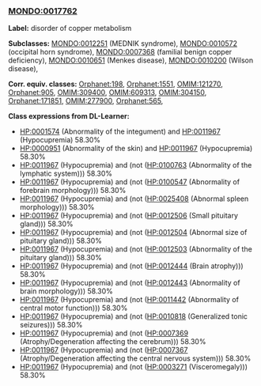 
### [MONDO:0017762](http://purl.obolibrary.org/obo/MONDO_0017762)
**Label:** disorder of copper metabolism

**Subclasses:** [MONDO:0012251](http://purl.obolibrary.org/obo/MONDO_0012251) (MEDNIK syndrome), [MONDO:0010572](http://purl.obolibrary.org/obo/MONDO_0010572) (occipital horn syndrome), [MONDO:0007368](http://purl.obolibrary.org/obo/MONDO_0007368) (familial benign copper deficiency), [MONDO:0010651](http://purl.obolibrary.org/obo/MONDO_0010651) (Menkes disease), [MONDO:0010200](http://purl.obolibrary.org/obo/MONDO_0010200) (Wilson disease), 

**Corr. equiv. classes:** [Orphanet:198](http://www.orpha.net/ORDO/Orphanet_198), [Orphanet:1551](http://www.orpha.net/ORDO/Orphanet_1551), [OMIM:121270](http://purl.obolibrary.org/obo/OMIM_121270), [Orphanet:905](http://www.orpha.net/ORDO/Orphanet_905), [OMIM:309400](http://purl.obolibrary.org/obo/OMIM_309400), [OMIM:609313](http://purl.obolibrary.org/obo/OMIM_609313), [OMIM:304150](http://purl.obolibrary.org/obo/OMIM_304150), [Orphanet:171851](http://www.orpha.net/ORDO/Orphanet_171851), [OMIM:277900](http://purl.obolibrary.org/obo/OMIM_277900), [Orphanet:565](http://www.orpha.net/ORDO/Orphanet_565), 

**Class expressions from DL-Learner:**

- [HP:0001574](http://purl.obolibrary.org/obo/HP_0001574) (Abnormality of the integument) and [HP:0011967](http://purl.obolibrary.org/obo/HP_0011967) (Hypocupremia) 58.30%
- [HP:0000951](http://purl.obolibrary.org/obo/HP_0000951) (Abnormality of the skin) and [HP:0011967](http://purl.obolibrary.org/obo/HP_0011967) (Hypocupremia) 58.30%
- [HP:0011967](http://purl.obolibrary.org/obo/HP_0011967) (Hypocupremia) and (not ([HP:0100763](http://purl.obolibrary.org/obo/HP_0100763) (Abnormality of the lymphatic system))) 58.30%
- [HP:0011967](http://purl.obolibrary.org/obo/HP_0011967) (Hypocupremia) and (not ([HP:0100547](http://purl.obolibrary.org/obo/HP_0100547) (Abnormality of forebrain morphology))) 58.30%
- [HP:0011967](http://purl.obolibrary.org/obo/HP_0011967) (Hypocupremia) and (not ([HP:0025408](http://purl.obolibrary.org/obo/HP_0025408) (Abnormal spleen morphology))) 58.30%
- [HP:0011967](http://purl.obolibrary.org/obo/HP_0011967) (Hypocupremia) and (not ([HP:0012506](http://purl.obolibrary.org/obo/HP_0012506) (Small pituitary gland))) 58.30%
- [HP:0011967](http://purl.obolibrary.org/obo/HP_0011967) (Hypocupremia) and (not ([HP:0012504](http://purl.obolibrary.org/obo/HP_0012504) (Abnormal size of pituitary gland))) 58.30%
- [HP:0011967](http://purl.obolibrary.org/obo/HP_0011967) (Hypocupremia) and (not ([HP:0012503](http://purl.obolibrary.org/obo/HP_0012503) (Abnormality of the pituitary gland))) 58.30%
- [HP:0011967](http://purl.obolibrary.org/obo/HP_0011967) (Hypocupremia) and (not ([HP:0012444](http://purl.obolibrary.org/obo/HP_0012444) (Brain atrophy))) 58.30%
- [HP:0011967](http://purl.obolibrary.org/obo/HP_0011967) (Hypocupremia) and (not ([HP:0012443](http://purl.obolibrary.org/obo/HP_0012443) (Abnormality of brain morphology))) 58.30%
- [HP:0011967](http://purl.obolibrary.org/obo/HP_0011967) (Hypocupremia) and (not ([HP:0011442](http://purl.obolibrary.org/obo/HP_0011442) (Abnormality of central motor function))) 58.30%
- [HP:0011967](http://purl.obolibrary.org/obo/HP_0011967) (Hypocupremia) and (not ([HP:0010818](http://purl.obolibrary.org/obo/HP_0010818) (Generalized tonic seizures))) 58.30%
- [HP:0011967](http://purl.obolibrary.org/obo/HP_0011967) (Hypocupremia) and (not ([HP:0007369](http://purl.obolibrary.org/obo/HP_0007369) (Atrophy/Degeneration affecting the cerebrum))) 58.30%
- [HP:0011967](http://purl.obolibrary.org/obo/HP_0011967) (Hypocupremia) and (not ([HP:0007367](http://purl.obolibrary.org/obo/HP_0007367) (Atrophy/Degeneration affecting the central nervous system))) 58.30%
- [HP:0011967](http://purl.obolibrary.org/obo/HP_0011967) (Hypocupremia) and (not ([HP:0003271](http://purl.obolibrary.org/obo/HP_0003271) (Visceromegaly))) 58.30%


